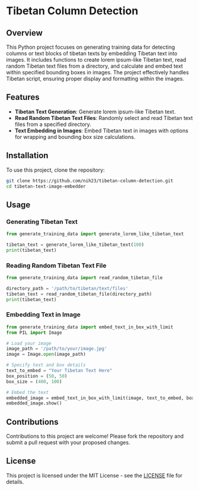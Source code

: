 # Tibetan Column Detection

## Overview
This Python project focuses on generating training data for detecting columns or text blocks of tibetan texts by embedding Tibetan text into images. It includes functions to create lorem ipsum-like Tibetan text, read random Tibetan text files from a directory, and calculate and embed text within specified bounding boxes in images. The project effectively handles Tibetan script, ensuring proper display and formatting within the images.

## Features
- **Tibetan Text Generation**: Generate lorem ipsum-like Tibetan text.
- **Read Random Tibetan Text Files**: Randomly select and read Tibetan text files from a specified directory.
- **Text Embedding in Images**: Embed Tibetan text in images with options for wrapping and bounding box size calculations.

## Installation

To use this project, clone the repository:

```bash
git clone https://github.com/nih23/tibetan-column-detection.git
cd tibetan-text-image-embedder
```

## Usage

### Generating Tibetan Text

```python
from generate_training_data import generate_lorem_like_tibetan_text

tibetan_text = generate_lorem_like_tibetan_text(100)
print(tibetan_text)
```

### Reading Random Tibetan Text File

```python
from generate_training_data import read_random_tibetan_file

directory_path = '/path/to/tibetan/text/files'
tibetan_text = read_random_tibetan_file(directory_path)
print(tibetan_text)
```

### Embedding Text in Image

```python
from generate_training_data import embed_text_in_box_with_limit
from PIL import Image

# Load your image
image_path = '/path/to/your/image.jpg'
image = Image.open(image_path)

# Specify text and box details
text_to_embed = "Your Tibetan Text Here"
box_position = (50, 50)
box_size = (400, 100)

# Embed the text
embedded_image = embed_text_in_box_with_limit(image, text_to_embed, box_position, box_size)
embedded_image.show()
```

## Contributions

Contributions to this project are welcome! Please fork the repository and submit a pull request with your proposed changes.

## License

This project is licensed under the MIT License - see the [LICENSE](LICENSE) file for details.
